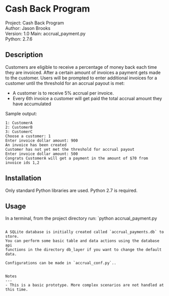 Cash Back Program
===
Project:    Cash Back Program  
Author:     Jason Brooks  
Version:    1.0 
Main:       accrual_payment.py  
Python:     2.7.6


Description
---
Customers are eligible to receive a percentage of money back each time they are invoiced.  After a certain amount of invoices a payment gets made to the customer.  Users will be prompted to enter additional invoices for a customer until the threshold for an accrual payout is met:


- A customer is to receive 5% accrual per invoice.
- Every 6th invoice a customer will get paid the total accrual amount they have accumulated

Sample output:
```
1: CustomerA
2: CustomerB
3: CustomerC
Choose a customer: 1
Enter invoice dollar amount: 900
An invoice has been created
Customer has not yet met the threshold for accrual payout
Enter invoice dollar amount: 500
Congrats CustomerA will get a payment in the amount of $70 from invoice ids 1,2

```


Installation
---
Only standard Python libraries are used. Python 2.7 is required.


Usage
---
In a terminal, from the project directory run:
`python accrual_payment.py

```

A SQLite database is initially created called `accrual_payments.db` to store.
You can perform some basic table and data actions using the database api
functions in the directory db_layer if you want to change the default data.

Configurations can be made in `accrual_conf.py`..  


Notes
---
- This is a basic prototype. More complex scenarios are not handled at this time.  
